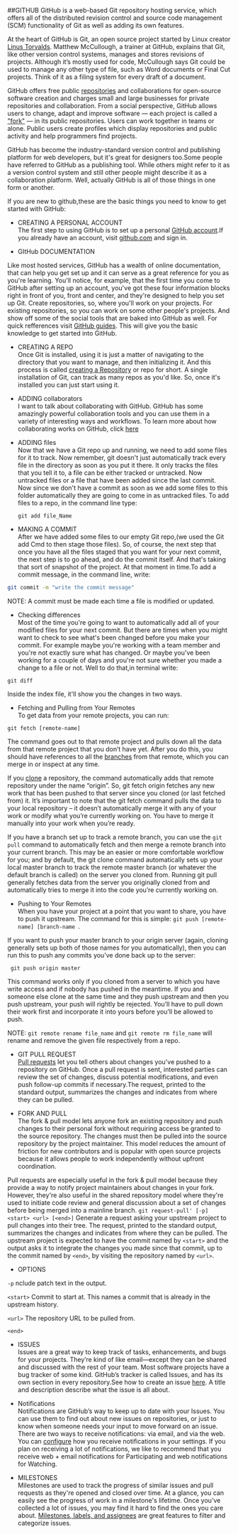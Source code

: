 ##GITHUB
GitHub is a web-based Git repository hosting service, which offers all of the distributed revision control and source code management (SCM) functionality of Git as well as adding its own features.

At the heart of GitHub is Git, an open source project started by Linux creator [Linus Torvalds](https://en.wikipedia.org/wiki/Linus_Torvalds). Matthew McCullough, a trainer at GitHub, explains that Git, like other version control systems, manages and stores revisions of projects. Although it’s mostly used for code, McCullough says Git could be used to manage any other type of file, such as Word documents or Final Cut projects. Think of it as a filing system for every draft of a document.

GitHub offers free public [repositories](https://www.atlassian.com/git/tutorials/setting-up-a-repository) and collaborations for open-source software creation and charges small and large businesses for private repositories and collaboration. From a social perspective, GitHub allows users to change, adapt and improve software — each project is called a ["fork"](https://help.github.com/articles/fork-a-repo/) — in its public repositories. Users can work together in teams or alone. Public users create profiles which display repositories and public activity and help programmers find projects.

GitHub has become the industry-standard version control and publishing platform for web developers, but it's great for designers too.Some people have referred to GitHub as a publishing tool. While others might refer to it as a version control system and still other people might describe it as a collaboration platform. Well, actually GitHub is all of those things in one form or another.

If you are new to github,these are the basic things you need to know to get started with GitHub:
   
 -  CREATING A PERSONAL ACCOUNT   
 The first step to using GitHub is to set up a personal [GitHub account](https://help.github.com/articles/signing-up-for-a-new-github-account/).If you already have an account, visit [github.com](thub.com) and sign in.
 
 - GItHub DOCUMENTATION

 Like most hosted services, GitHub has a wealth of online documentation, that can help you get set up and it can serve as a great reference for you as you're learning. You'll notice, for example, that the first time you come to GitHub after setting up an account, you've got these four information blocks right in front of you, front and center, and they're designed to help you set up Git. Create repositories, so, where you'll work on your projects. For existing repositories, so you can work on some other people's projects. And show off some of the social tools that are baked into GitHub as well. For quick refferences visit [GitHub guides](https://guides.github.com/). This will give you the basic knowledge to get started into GitHub.   
 - CREATING A REPO   
Once Git is installed, using it is just a matter of navigating to the directory that you want to manage, and then initializing it. And this process is called [creating a Repository](https://help.github.com/articles/create-a-repo/) or repo for short. A single installation of Git, can track as many repos as you'd like. So, once it's installed you can just start using it.
    
- ADDING collaborators   
I want to talk about collaborating with GitHub. GitHub has some amazingly powerful collaboration tools and you can use them in a variety of interesting ways and workflows. To learn more about how collaborating works on GitHub, click [here](https://help.github.com/categories/collaborating/)   

- ADDING files   
Now that we have a Git repo up and running, we need to add some files for it to track. Now remember, git doesn't just automatically track every file in the directory as soon as you put it there. It only tracks the files that you tell it to, a file can be either tracked or untracked. Now untracked files or a file that have been added since the last commit. Now since we don't have a commit as soon as we add some files to this folder automatically they are going to come in as untracked files. To add files to a repo, in the command line type:

   ``` git add file_Name  ```   
   
- MAKING A COMMIT   
After we have added some files to our empty Git repo,(we used the Git add Cmd to then stage those files). So, of course, the next step that once you have all the files staged that you want for your next commit, the next step is to go ahead, and do the commit itself. And that's taking that sort of snapshot of the project. At that moment in time.To add a commit message, in the command line, write:

```sh  
git commit -m "write the commit message"
```

NOTE: A commit must be made each time a file is modified or updated.

- Checking differences   
Most of the time you're going to want to automatically add all of your modified files for your next commit. But there are times when you might want to check to see what's been changed before you make your commit. For example maybe you're working with a team member and you're not exactly sure what has changed. Or maybe you've been working for a couple of days and you're not sure whether you made a change to a file or not. Well to do that,in terminal write:

``` git diff ```


Inside the index file, it'll show you the changes in two ways.

- Fetching and Pulling from Your Remotes   
To get data from your remote projects, you can run:

```
git fetch [remote-name]
```
The command goes out to that remote project and pulls down all the data from that remote project that you don’t have yet. After you do this, you should have references to all the [branches](https://github.com/Kunena/Kunena-Forum/wiki/Create-a-new-branch-with-git-and-manage-branches) from that remote, which you can merge in or inspect at any time.

If you [clone](https://www.atlassian.com/git/tutorials/setting-up-a-repository/git-init) a repository, the command automatically adds that remote repository under the name “origin”. So, git fetch origin fetches any new work that has been pushed to that server since you cloned (or last fetched from) it. It’s important to note that the git fetch command pulls the data to your local repository – it doesn’t automatically merge it with any of your work or modify what you’re currently working on. You have to merge it manually into your work when you’re ready.

If you have a branch set up to track a remote branch, you can use the ```git pull``` command to automatically fetch and then merge a remote branch into your current branch. This may be an easier or more comfortable workflow for you; and by default, the git clone command automatically sets up your local master branch to track the remote master branch (or whatever the default branch is called) on the server you cloned from. Running git pull generally fetches data from the server you originally cloned from and automatically tries to merge it into the code you’re currently working on.

- Pushing to Your Remotes   
When you have your project at a point that you want to share, you have to push it upstream. The command for this is simple: 
```git push [remote-name] [branch-name ```. 
      
If you want to push your master branch to your origin server (again, cloning generally sets up both of those names for you automatically), then you can run this to push any commits you’ve done back up to the server:

``` git push origin master```

This command works only if you cloned from a server to which you have write access and if nobody has pushed in the meantime. If you and someone else clone at the same time and they push upstream and then you push upstream, your push will rightly be rejected. You’ll have to pull down their work first and incorporate it into yours before you’ll be allowed to push.

NOTE: ```git remote rename file_name``` and ```git remote rm file_name``` will rename and remove the given file respectively from a repo.

- GIT PULL REQUEST   
[Pull requests](https://www.atlassian.com/git/tutorials/making-a-pull-request/) let you tell others about changes you've pushed to a repository on GitHub. Once a pull request is sent, interested parties can review the set of changes, discuss potential modifications, and even push follow-up commits if necessary.The request, printed to the standard output, summarizes the changes and indicates from where they can be pulled.

 - FORK AND PULL   
The fork & pull model lets anyone fork an existing repository and push changes to their personal fork without requiring access be granted to the source repository. The changes must then be pulled into the source repository by the project maintainer. This model reduces the amount of friction for new contributors and is popular with open source projects because it allows people to work independently without upfront coordination.

 Pull requests are especially useful in the fork & pull model because they provide a way to notify project maintainers about changes in your fork. However, they're also useful in the shared repository model where they're used to initiate code review and general discussion about a set of changes before being merged into a mainline branch.
```git request-pull' [-p] <start> <url> [<end>]```
Generate a request asking your upstream project to pull changes into their tree. The request, printed to the standard output, summarizes the changes and indicates from where they can be pulled.
The upstream project is expected to have the commit named by ```<start>``` and the output asks it to integrate the changes you made since that commit, up to the commit named by ```<end>```, by visiting the repository named by ```<url>```.   

- OPTIONS   

```-p``` nclude patch text in the output.

``` <start> ```
Commit to start at. This names a commit that is already in the upstream history.

``` <url> ``` The repository URL to be pulled from.

 ```<end> ```

- ISSUES   
Issues are a great way to keep track of tasks, enhancements, and bugs for your projects. They’re kind of like email—except they can be shared and discussed with the rest of your team. Most software projects have a bug tracker of some kind. GitHub’s tracker is called Issues, and has its own section in every repository.See how to create an issue [here](https://help.github.com/articles/creating-an-issue/).
A title and description describe what the issue is all about.   
 - Notifications   
 Notifications are GitHub’s way to keep up to date with your Issues. You can use them to find out about new issues on repositories, or just to know when someone needs your input to move forward on an issue.
There are two ways to receive notifications: via email, and via the web. You can [configure](https://help.github.com/articles/configuring-notification-emails/) how you receive notifications in your settings. If you plan on receiving a lot of notifications, we like to recommend that you receive web + email notifications for Participating and web notifications for Watching.

- MILESTONES   
Milestones are used to track the progress of similar issues and pull requests as they're opened and closed over time. At a glance, you can easily see the progress of work in a milestone's lifetime. Once you’ve collected a lot of issues, you may find it hard to find the ones you care about. [Milestones, labels, and assignees](https://guides.github.com/features/issues/) are great features to filter and categorize issues.

